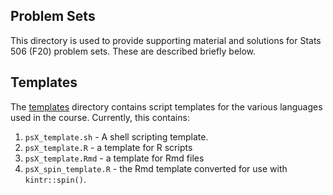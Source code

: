## Problem Sets

This directory is used to provide supporting material and solutions for
Stats 506 (F20) problem sets. These are described briefly below.

## Templates

The [templates](./templates) directory contains script templates for
the various languages used in the course.  Currently, this contains:

 1. `psX_template.sh` -	A shell scripting template.
 1. `psX_template.R` - a template for R scripts
 1. `psX_template.Rmd` - a template for Rmd files
 1. `psX_spin_template.R` - the Rmd template converted for use with
     `kintr::spin()`.
 
